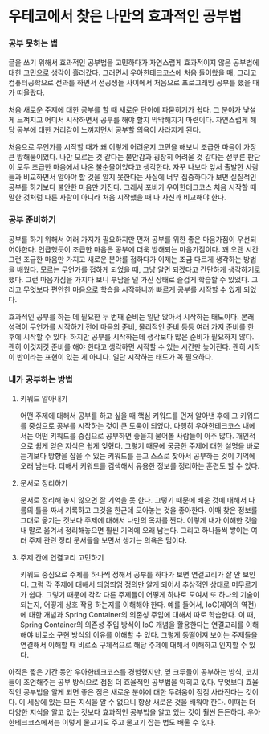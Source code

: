 # 우테코에서 찾은 나만의 효과적인 공부법

### 공부 못하는 법

글을 쓰기 위해서 효과적인 공부법을 고민하다가 자연스럽게 효과적이지 않은 공부법에 대한 고민으로 생각이 흘러갔다. 그러면서 우아한테크코스에 처음 들어왔을 때, 그리고 컴퓨터공학으로 전과를 하면서 전공생들 사이에서 처음으로 프로그래밍 공부를 했을 때가 떠올랐다.

처음 새로운 주제에 대한 공부를 할 때 새로운 단어에 파묻히기가 쉽다. 그 분야가 낯설게 느껴지고 어디서 시작하면서 공부를 해야 할지 막막해지기 마련이다. 자연스럽게 해당 공부에 대한 거리감이 느껴지면서 공부할 의욕이 사라지게 된다.

처음으로 무언가를 시작할 때가 왜 이렇게 어려운지 고민을 해보니 조급한 마음이 가장 큰 방해물이었다. 나만 모르는 것 같다는 불안감과 굉장히 어려울 것 같다는 섣부른 판단이 모두 조급한 마음에서 나온 불순물이었다고 생각한다. 자꾸 나보다 앞서 출발한 사람들과 비교하면서 알아야 할 것을 알지 못한다는 사실에 너무 집중하다가 보면 실질적인 공부를 하기보다 불안한 마음만 커진다. 그래서 포비가 우아한테크코스 처음 시작할 때 말한 것처럼 다른 사람이 아니라 처음 시작했을 때 나 자신과 비교해야 한다.

### 공부 준비하기

공부를 하기 위해서 여러 가지가 필요하지만 먼저 공부를 위한 좋은 마음가짐이 우선되어야한다. 언급했듯이 조급한 마음은 공부에 더욱 방해되는 마음가짐이다. 꽤 오랜 시간 그런 조급한 마음만 가지고 새로운 분야를 접하다가 이제는 조금 다르게 생각하는 방법을 배웠다. 모르는 무언가를 접하게 되었을 때, 그냥 알면 되겠다고 간단하게 생각하기로 했다. 그런 마음가짐을 가지다 보니 부담을 덜 가진 상태로 즐겁게 학습할 수 있었다. 그리고 무엇보다 편안한 마음으로 학습을 시작하니까 빠르게 공부를 시작할 수 있게 되었다.

효과적인 공부를 하는 데 필요한 두 번째 준비는 일단 앉아서 시작하는 태도이다. 본래 성격이 무언가를 시작하기 전에 마음의 준비, 물리적인 준비 등등 여러 가지 준비를 한 후에 시작할 수 있다. 하지만 공부를 시작하는데 생각보다 많은 준비가 필요하지 않다. 괜히 이것저것 준비를 해야 한다고 생각하면 시작할 수 있는 시간만 늦어진다. 괜히 시작이 반이라는 표현이 있는 게 아니다. 일단 시작하는 태도가 꼭 필요하다.

### 내가 공부하는 방법

1. 키워드 알아내기

    어떤 주제에 대해서 공부를 하고 싶을 때 핵심 키워드를 먼저 알아낸 후에 그 키워드를 중심으로 공부를 시작하는 것이 큰 도움이 되었다. 다행히 우아한테크코스 내에서는 어떤 키워드를 중심으로 공부하면 좋을지 물어볼 사람들이 아주 많다. 개인적으로 쉽게 얻은 지식은 쉽게 잊혔다. 그렇기 때문에 궁금한 주제에 대한 설명을 바로 듣기보다 방향을 잡을 수 있는 키워드를 듣고 스스로 찾아서 공부하는 것이 기억에 오래 남는다. 더해서 키워드를 검색해서 유용한 정보를 정리하는 훈련도 할 수 있다.

2. 문서로 정리하기

    문서로 정리해 놓지 않으면 잘 기억을 못 한다. 그렇기 때문에 배운 것에 대해서 나름의 틀을 짜서 기록하고 그것을 한군데 모아놓는 것을 좋아한다. 이때 찾은 정보를 그대로 옮기는 것보다 주제에 대해서 나만의 목차를 짠다. 이렇게 내가 이해한 것을 내 말로 옮겨서 정리해놓으면 훨씬 기억에 오래 남는다. 그리고 하나둘씩 쌓이는 여러 주제 관련 정리 문서들을 보면서 생기는 의욕은 덤이다.

3. 주제 간에 연결고리 고민하기

    키워드 중심으로 주제를 하나씩 정해서 공부를 하다가 보면 연결고리가 잘 안 보인다. 그럼 각 주제에 대해서 띄엄띄엄 정의만 알게 되어서 추상적인 상태로 머무르기가 쉽다. 그렇기 때문에 각각 다른 주제들이 어떻게 하나로 모여서 또 하나의 기술이 되는지, 어떻게 상호 작용 하는지를 이해해야 한다. 예를 들어서, IoC(제어의 역전)에 대한 개념과 Spring Container의 의존성 주입에 대해서 따로 학습한다. 이 때, Spring Container의 의존성 주입 방식이 IoC 개념을 활용한다는 연결고리를 이해해야 비로소 구현 방식의 이유를 이해할 수 있다. 그렇게 동떨어져 보이는 주제들을 연결해서 이해할 때 비로소 구체적으로 해당 주제에 대해서 이해하고 인지할 수 있다. 

아직은 짧은 기간 동안 우아한테크코스를 경험했지만, 옆 크루들이 공부하는 방식, 코치들이 조언해주는 공부 방식으로 점점 더 효율적인 공부법을 익히고 있다. 무엇보다 효율적인 공부법을 알게 되면 좋은 점은 새로운 분야에 대한 두려움이 점점 사라진다는 것이다. 이 세상에 있는 모든 지식을 알 수 없으니 항상 새로운 것을 배워야 한다. 이때는 더 다양한 지식을 알고 있는 것보다 효과적인 공부법을 알고 있는 것이 훨씬 든든하다. 우아한테크코스에서는 이렇게 물고기도 주고 물고기 잡는 법도 배울 수 있다. 


